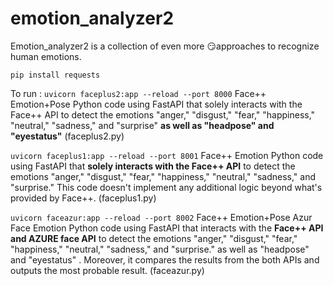 # emotion_analyzer2
Emotion_analyzer2 is a collection of even more 😏approaches to recognize human emotions.

`pip install requests`

To run :
 `uvicorn faceplus2:app --reload --port 8000`  Face++ Emotion+Pose
 Python code using FastAPI that solely interacts with the Face++ API to detect the emotions "anger," "disgust," "fear," "happiness," "neutral," "sadness," and "surprise" **as well as "headpose" and "eyestatus"** (faceplus2.py)


 `uvicorn faceplus1:app --reload --port 8001` Face++ Emotion
 Python code using FastAPI that **solely interacts with the Face++ API** to detect the emotions "anger," "disgust," "fear," "happiness," "neutral," "sadness," and "surprise." This code doesn't implement any additional logic beyond what's provided by Face++. (faceplus1.py)


`uvicorn faceazur:app --reload --port 8002` Face++ Emotion+Pose Azur Face Emotion
 Python code using FastAPI that interacts with the **Face++ API and AZURE face API** to detect the emotions "anger," "disgust," "fear," "happiness," "neutral," "sadness," and "surprise." as well as "headpose" and "eyestatus" . Moreover, it compares the results from the both APIs and outputs the most probable result. (faceazur.py)


  